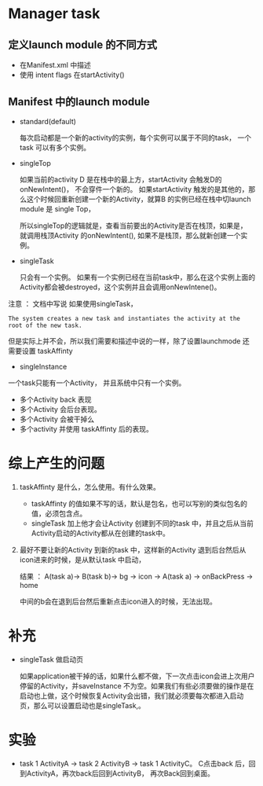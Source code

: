 # Manager task

## 定义launch module 的不同方式
* 在Manifest.xml 中描述
* 使用 intent flags 在startActivity()

## Manifest 中的launch module

* standard(default)


  每次启动都是一个新的activity的实例，每个实例可以属于不同的task， 一个task 可以有多个实例。

* singleTop

  如果当前的activity D 是在栈中的最上方，startActivity 会触发D的 onNewIntent()， 不会穿件一个新的。
  如果startActivity 触发的是其他的，那么这个时候回重新创建一个新的Activity，就算B 的实例已经在栈中切launch module 是 single Top，
  
  所以singleTop的逻辑就是，查看当前要出的Activity是否在栈顶，如果是， 就调用栈顶Activity 的onNewIntent(), 如果不是栈顶，那么就新创建一个实例。
* singleTask

  只会有一个实例。 如果有一个实例已经在当前task中，那么在这个实例上面的Activity都会被destroyed，这个实例并且会调用onNewIntene()。

注意 ： 文档中写说 如果使用singleTask， 

```
The system creates a new task and instantiates the activity at the root of the new task.
```

但是实际上并不会，所以我们需要和描述中说的一样，除了设置launchmode 还需要设置 taskAffinty


* singleInstance

一个task只能有一个Activity， 并且系统中只有一个实例。

  * 多个Activity back 表现
  * 多个Activity 会后台表现。
  * 多个Activity 会被干掉么
  * 多个activity 并使用 taskAffinty 后的表现。


# 综上产生的问题 

1. taskAffinty 是什么，怎么使用。有什么效果。
   * taskAffinty 的值如果不写的话，默认是包名，也可以写别的类似包名的值，必须包含点。
   * singleTask 加上他才会让Activity 创建到不同的task 中，并且之后从当前Activity启动的Activity都从在创建的task中。


2. 最好不要让新的Activity 到新的task 中，这样新的Activity 退到后台然后从icon进来的时候，是从默认task 中启动，

   结果 ： A(task a)-> B(task b)-> bg -> icon -> A(task a) -> onBackPress -> home
   
   中间的b会在退到后台然后重新点击icon进入的时候，无法出现。

# 补充

* singleTask 做启动页

  如果application被干掉的话，如果什么都不做，下一次点击icon会进上次用户停留的Activity，并saveInstance 不为空。如果我们有些必须要做的操作是在启动也上做，这个时候恢复Activity会出错，我们就必须要每次都进入启动页，那么可以设置启动也是singleTask,。


# 实验
* task 1 ActivityA -> task 2 ActivityB -> task 1 ActivityC。 C点击back 后，回到ActivityA，再次back后回到ActivityB， 再次Back回到桌面。
   